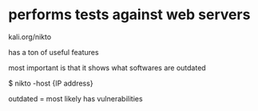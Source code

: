 # performs tests against web servers

kali.org/nikto

has a ton of useful features

most important is that it shows what softwares are outdated

$ nikto -host {IP address} 

outdated = most likely has vulnerabilities

